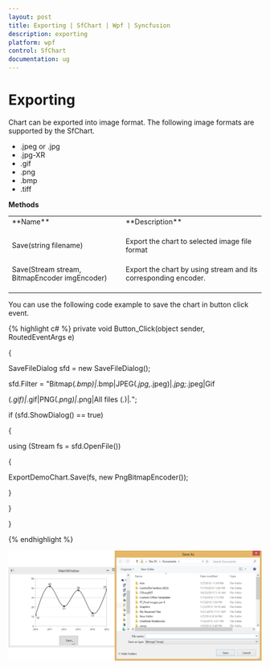 ```yaml
---
layout: post
title: Exporting | SfChart | Wpf | Syncfusion
description: exporting
platform: wpf
control: SfChart
documentation: ug
---
```


# Exporting

Chart can be exported into image format. The following image formats are supported by the SfChart.

* .jpeg or .jpg
* .jpg-XR
* .gif
* .png
* .bmp
* .tiff

**Methods**

<table>
<tr>
<td>
**Name** <br/><br/></td><td>
**Description**<br/><br/></td></tr>
<tr>
<td>
Save(string filename)<br/><br/></td><td>
Export the chart to selected image file format<br/><br/></td></tr>
<tr>
<td>
Save(Stream stream, BitmapEncoder  imgEncoder)<br/><br/></td><td>
Export the chart by using stream and its corresponding encoder.<br/><br/></td></tr>
</table>
You can use the following code example to save the chart in button click event.

{% highlight c# %}
private void Button_Click(object sender, RoutedEventArgs e)

{

SaveFileDialog sfd = new SaveFileDialog();

sfd.Filter = "Bitmap(*.bmp)|*.bmp|JPEG(*.jpg,*.jpeg)|*.jpg;*.jpeg|Gif   

(*.gif)|*.gif|PNG(*.png)|*.png|All files (*.*)|*.*";

if (sfd.ShowDialog() == true)

{

using (Stream fs = sfd.OpenFile())

{

ExportDemoChart.Save(fs, new PngBitmapEncoder());

}

}

}





{% endhighlight %}

![](Exporting_images/Exporting_img1.png)


